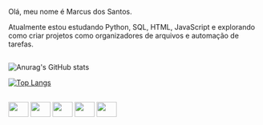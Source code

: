 Olá, meu nome é Marcus dos Santos.

Atualmente estou estudando Python, SQL, HTML, JavaScript e
explorando como criar projetos como organizadores de arquivos e automação de tarefas.
##

![Anurag's GitHub stats](https://github-readme-stats.vercel.app/api?username=MarkuzzZ&theme=dark&show_icons=true)

[![Top Langs](https://github-readme-stats.vercel.app/api/top-langs/?username=MarkuzzZ16&theme=dark&show_icons=true)](https://github.com/MarkuzzZ16/github-readme-stats)

##

<img aligh = center height="30" width="40" src="https://cdn.jsdelivr.net/gh/devicons/devicon@latest/icons/python/python-original.svg"/> <img aligh = center height="30" width="40" src="https://cdn.jsdelivr.net/gh/devicons/devicon@latest/icons/django/django-plain.svg" />  <img aligh = center height="30" width="40" src="https://cdn.jsdelivr.net/gh/devicons/devicon@latest/icons/javascript/javascript-original.svg" /> 
<img aligh = center height="30" width="40" src="https://cdn.jsdelivr.net/gh/devicons/devicon@latest/icons/html5/html5-original-wordmark.svg"/> 
<img aligh = center height="30" width="40" src="https://cdn.jsdelivr.net/gh/devicons/devicon@latest/icons/css3/css3-original-wordmark.svg" />
          
##

